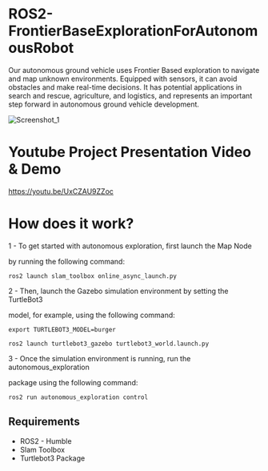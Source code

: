 # ROS2-FrontierBaseExplorationForAutonomousRobot
Our autonomous ground vehicle uses Frontier Based exploration to navigate and map unknown environments. Equipped with sensors, it can avoid obstacles and make real-time decisions. It has potential applications in search and rescue, agriculture, and logistics, and represents an important step forward in autonomous ground vehicle development.


![Screenshot_1](https://user-images.githubusercontent.com/87595266/218670694-e53bb1c4-fff2-42e9-9b9e-62b298da7fff.png)


# Youtube Project Presentation Video & Demo

https://youtu.be/UxCZAU9ZZoc


# How does it work?

1 - To get started with autonomous exploration, first launch the Map Node 

by running the following command:

`ros2 launch slam_toolbox online_async_launch.py`

2 - Then, launch the Gazebo simulation environment by setting the TurtleBot3 

model, for example, using the following command:

`export TURTLEBOT3_MODEL=burger`


`ros2 launch turtlebot3_gazebo turtlebot3_world.launch.py`

3 - Once the simulation environment is running, run the autonomous_exploration 

package using the following command:

`ros2 run autonomous_exploration control`

## Requirements

- ROS2 - Humble
- Slam Toolbox
- Turtlebot3 Package
